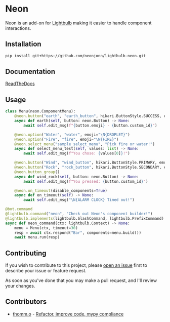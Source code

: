 # Neon

Neon is an add-on for [Lightbulb](https://github.com/tandemdude/hikari-lightbulb/) making it easier to handle component interactions.

## Installation

```bash
pip install git+https://github.com/neonjonn/lightbulb-neon.git
```

## Documentation

[ReadTheDocs](https://lightbulb-neon.readthedocs.io/en/latest/)

## Usage

```python
class Menu(neon.ComponentMenu):
    @neon.button("earth", "earth_button", hikari.ButtonStyle.SUCCESS, emoji="\N{DECIDUOUS TREE}")
    async def earth(self, button: neon.Button) -> None:
        await self.edit_msg(f"{button.emoji} - {button.custom_id}")

    @neon.option("Water", "water", emoji="\N{DROPLET}")
    @neon.option("Fire", "fire", emoji="\N{FIRE}")
    @neon.select_menu("sample_select_menu", "Pick fire or water!")
    async def select_menu_test(self, values: list) -> None:
        await self.edit_msg(f"You chose: {values[0]}!")

    @neon.button("Wind", "wind_button", hikari.ButtonStyle.PRIMARY, emoji="\N{WIND BLOWING FACE}\N{VARIATION SELECTOR-16}")
    @neon.button("Rock", "rock_button", hikari.ButtonStyle.SECONDARY, emoji="\N{MOYAI}")
    @neon.button_group()
    async def wind_rock(self, button: neon.Button) -> None:
        await self.edit_msg(f"You pressed: {button.custom_id}")

    @neon.on_timeout(disable_components=True)
    async def on_timeout(self) -> None:
        await self.edit_msg("\N{ALARM CLOCK} Timed out!")

@bot.command
@lightbulb.command("neon", "Check out Neon's component builder!")
@lightbulb.implements(lightbulb.SlashCommand, lightbulb.PrefixCommand)
async def neon_command(ctx: lightbulb.Context) -> None:
    menu = Menu(ctx, timeout=30)
    resp = await ctx.respond("Bar", components=menu.build())
    await menu.run(resp)
```

## Contributing

If you wish to contribute to this project, please [open an issue](https://github.com/neonjonn/lightbulb-neon/issues/new) first to describe your issue or feature request. 

As soon as you've done that you may make a pull request, and I'll review your changes.

## Contributors

* [thomm.o](https://github.com/tandemdude) - [Refactor, improve code, mypy compliance](https://github.com/neonjonn/lightbulb-neon/pull/1)
